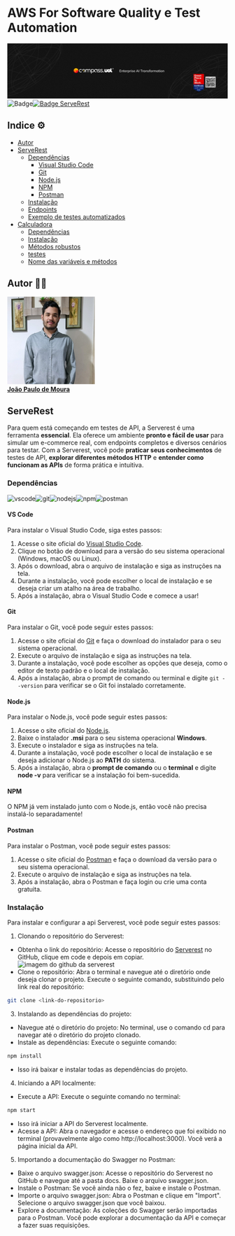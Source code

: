 # AWS For Software Quality e Test Automation
![banner](/Assets/banner.png)
![Badge](https://img.shields.io/badge/STATUS-EM%20DESENVOLVIMENTO-green)[![Badge ServeRest](https://img.shields.io/badge/API-ServeRest-green)](https://github.com/ServeRest/ServeRest/)
## Indice ⚙️
- [Autor](#autor-️)
- [ServeRest](#serverest)
  - [Dependências](#dependências)
    - [Visual Studio Code](#vs-code)
    - [Git](#git)
    - [Node.js](#nodejs)
    - [NPM](#npm)
    - [Postman](#postman)
  - [Instalação](#instalação)
  - [Endpoints]()
  - [Exemplo de testes automatizados]()
- [Calculadora](#serverest)
  - [Dependências]()
  - [Instalação](#serverest)
  - [Métodos robustos]()
  - [testes]()
  - [Nome das variáveis e métodos]()
## Autor 🧙‍♂️

<a href="https://www.linkedin.com/in/joão-moura-7ab135209">
 <img alt="foto do autor" src="/Assets/eu.jpg" width="200px">
 <br />
 <b>João Paulo de Moura</b></a> <a href="https://www.linkedin.com/in/joão-moura-7ab135209/"></a>
 <br />

## ServeRest
Para quem está começando em testes de API, a Serverest é uma ferramenta **essencial**. Ela oferece um ambiente **pronto e fácil de usar** para simular um e-commerce real, com endpoints completos e diversos cenários para testar. Com a Serverest, você pode **praticar seus conhecimentos** de testes de API, **explorar diferentes métodos HTTP** e **entender como funcionam as APIs** de forma prática e intuitiva. 

### Dependências
![vscode](https://img.shields.io/badge/VSCode-0078D4?style=for-the-badge&logo=visual%20studio%20code&logoColor=white)![git](https://img.shields.io/badge/GIT-E44C30?style=for-the-badge&logo=git&logoColor=white)![nodejs](https://img.shields.io/badge/Node%20js-339933?style=for-the-badge&logo=nodedotjs&logoColor=white)![npm](https://img.shields.io/badge/npm-CB3837?style=for-the-badge&logo=npm&logoColor=white)![postman](https://img.shields.io/badge/Postman-FF6C37?style=for-the-badge&logo=Postman&logoColor=white)

#### VS Code
Para instalar o Visual Studio Code, siga estes passos:

1. Acesse o site oficial do [Visual Studio Code](https://code.visualstudio.com/Download).
2. Clique no botão de download para a versão do seu sistema operacional (Windows, macOS ou Linux).
3. Após o download, abra o arquivo de instalação e siga as instruções na tela.
4. Durante a instalação, você pode escolher o local de instalação e se deseja criar um atalho na área de trabalho.
5. Após a instalação, abra o Visual Studio Code e comece a usar!

#### Git
Para instalar o Git, você pode seguir estes passos:

1. Acesse o site oficial do [Git](https://git-scm.com/download) e faça o download do instalador para o seu sistema operacional.
2. Execute o arquivo de instalação e siga as instruções na tela.
3. Durante a instalação, você pode escolher as opções que deseja, como o editor de texto padrão e o local de instalação.
4. Após a instalação, abra o prompt de comando ou terminal e digite `git --version` para verificar se o Git foi instalado corretamente.

#### Node.js
Para instalar o Node.js, você pode seguir estes passos:

1. Acesse o site oficial do [Node.js](https://nodejs.org/pt).
2. Baixe o instalador **.msi** para o seu sistema operacional **Windows**.
3. Execute o instalador e siga as instruções na tela.
4. Durante a instalação, você pode escolher o local de instalação e se deseja adicionar o Node.js ao **PATH** do sistema.
5. Após a instalação, abra o **prompt de comando** ou o **terminal** e digite **node -v** para verificar se a instalação foi bem-sucedida.

#### NPM
O NPM já vem instalado junto com o Node.js, então você não precisa instalá-lo separadamente! 

#### Postman
Para instalar o Postman, você pode seguir estes passos:

1. Acesse o site oficial do [Postman](https://www.postman.com/downloads/) e faça o download da versão para o seu sistema operacional.
2. Execute o arquivo de instalação e siga as instruções na tela.
3. Após a instalação, abra o Postman e faça login ou crie uma conta gratuita.


### Instalação
Para instalar e configurar a api Serverest, você pode seguir estes passos:
1. Clonando o repositório do Serverest:
- Obtenha o link do repositório: Acesse o repositório do [Serverest](https://github.com/ServeRest/ServeRest) no GitHub, clique em code e depois em copiar.
![imagem do github da serverest](image.png)
- Clone o repositório: Abra o terminal e navegue até o diretório onde deseja clonar o projeto. Execute o seguinte comando, substituindo <link-do-repositorio> pelo link real do repositório:
~~~bash
git clone <link-do-repositorio>
~~~

3. Instalando as dependências do projeto:
- Navegue até o diretório do projeto: No terminal, use o comando cd para navegar até o diretório do projeto clonado.
- Instale as dependências: Execute o seguinte comando:
~~~bash
npm install
~~~
- Isso irá baixar e instalar todas as dependências do projeto.

4. Iniciando a API localmente:

- Execute a API: Execute o seguinte comando no terminal:
~~~bash
npm start
~~~
- Isso irá iniciar a API do Serverest localmente.
- Acesse a API: Abra o navegador e acesse o endereço que foi exibido no terminal (provavelmente algo como http://localhost:3000). Você verá a página inicial da API.

5. Importando a documentação do Swagger no Postman:

- Baixe o arquivo swagger.json: Acesse o repositório do Serverest no GitHub e navegue até a pasta docs. Baixe o arquivo swagger.json.
- Instale o Postman: Se você ainda não o fez, baixe e instale o Postman.
- Importe o arquivo swagger.json: Abra o Postman e clique em "Import". Selecione o arquivo swagger.json que você baixou.
- Explore a documentação: As coleções do Swagger serão importadas para o Postman. Você pode explorar a documentação da API e começar a fazer suas requisições.